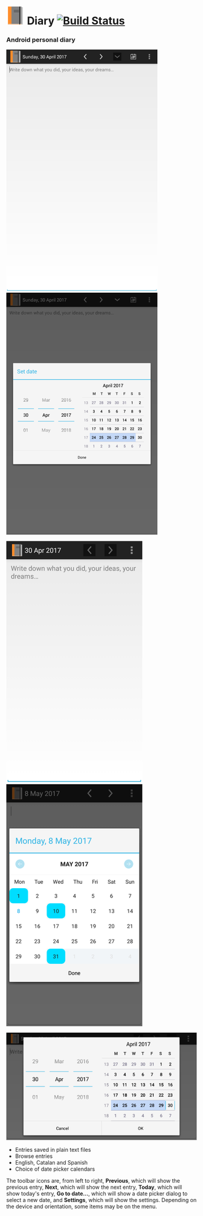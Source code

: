 # ![Logo](src/main/res/drawable-mdpi/ic_launcher.png) Diary [![Build Status](https://travis-ci.org/billthefarmer/diary.svg?branch=master)](https://travis-ci.org/billthefarmer/diary)
### Android personal diary
![Diary](https://github.com/billthefarmer/billthefarmer.github.io/raw/master/images/diary/Diary.png) ![Calendar](https://github.com/billthefarmer/billthefarmer.github.io/raw/master/images/diary/Calendar.png)

![Diary](https://github.com/billthefarmer/billthefarmer.github.io/raw/master/images/diary/Diary-phone.png) ![Calendar](https://github.com/billthefarmer/billthefarmer.github.io/raw/master/images/diary/Calendar-phone.png)

![Calendar](https://github.com/billthefarmer/billthefarmer.github.io/raw/master/images/diary/Calendar-landscape.png)

* Entries saved in plain text files
* Browse entries
* English, Catalan and Spanish
* Choice of date picker calendars

The toolbar icons are, from left to right, **Previous**, which will
show the previous entry, **Next**, which will show the next entry,
**Today**, which will show today's entry, **Go to date…**, which will
show a date picker dialog to select a new date, and **Settings**,
which will show the settings. Depending on the device and orientation,
some items may be on the menu.
